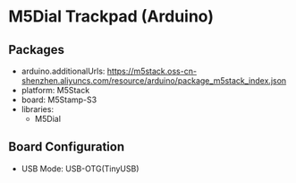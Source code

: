 # M5Dial Trackpad (Arduino)

## Packages

- arduino.additionalUrls: https://m5stack.oss-cn-shenzhen.aliyuncs.com/resource/arduino/package_m5stack_index.json
- platform: M5Stack
- board: M5Stamp-S3
- libraries:
  - M5Dial

## Board Configuration

- USB Mode: USB-OTG(TinyUSB)